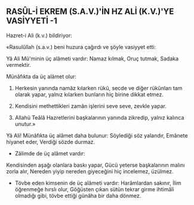 ## RASÛL-İ EKREM (S.A.V.)'İN HZ ALİ (K.V.)'YE VASİYYETİ -1

Hazret-i Ali (k.v.) bildiriyor:

«Rasulûllah (s.a.v.) beni huzura çağırdı ve şöyle vasiyyet etti:

Yâ Ali Mü'minin üç alâmeti vardır: Na­maz kılmak, Oruç tutmak, Sadaka vermektir.

Münâfıkta da üç alâmet olur:

1. Herkesin yanında namâz kılarken rü­kû, secde ve diğer rükûnları tam olarak ya­par, yalnız kılarken bunların hiç birine dikkat etmez.

2. Kendisini methettikleri zamân işlerini seve seve, zevkle yapar.

3. Allahü Teâlâ Hazretlerini başkalarının yanında zikredip, yalnız kalınca unutur.»

Yâ Ali! Münâfıkta üç alâmet daha bulu­nur: Söylediği söz yalandır, Emânete hiyanet eder, Verdiği sözde durmaz.

- Zâlimde de üç alâmet vardır:

Kendisinden aşağı olanlara baskı yapar, Gücü yeterse başkalarının malını zorla alır, Nereden yiyip nereden giyeceğini hiç incele­mez, üzülmez.

- Tövbe eden kimsenin de üç alâmeti vardır: Harâmlardan sakınır, İlim öğrenmeğe hırslı olur, Göğüsten çıkan sütün tekrar gir­me ihtimâli olmadığı gibi, tövbe ettiği günâha bir daha dönmez.
